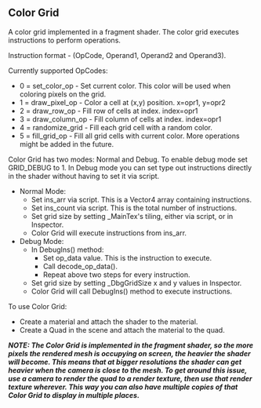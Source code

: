 ## Color Grid

A color grid implemented in a fragment shader. The color grid executes instructions to perform operations. 

Instruction format - (OpCode, Operand1, Operand2 and Operand3).

Currently supported OpCodes:
* 0 = set_color_op - Set current color. This color will be used when coloring pixels on the grid.
* 1 = draw_pixel_op - Color a cell at (x,y) position. x=opr1, y=opr2
* 2 = draw_row_op - Fill row of cells at index. index=opr1
* 3 = draw_column_op - Fill column of cells at index. index=opr1
* 4 = randomize_grid - Fill each grid cell with a random color.
* 5 = fill_grid_op - Fill all grid cells with current color.
More operations might be added in the future.

Color Grid has two modes: Normal and Debug. To enable debug mode set GRID_DEBUG to 1. In Debug mode you can set type out instructions directly in the shader without having to set it via script.

* Normal Mode:
    * Set ins_arr via script. This is a Vector4 array containing instructions.
    * Set ins_count via script. This is the total number of instructions.
    * Set grid size by setting _MainTex's tiling, either via script, or in Inspector.
    * Color Grid will execute instructions from ins_arr.
* Debug Mode:
    * In DebugIns() method:
        * Set op_data value. This is the instruction to execute.
        * Call decode_op_data().
        * Repeat above two steps for every instruction.
    * Set grid size by setting _DbgGridSize x and y values in Inspector.
    * Color Grid will call DebugIns() method to execute instructions.

To use Color Grid:
* Create a material and attach the shader to the material.
* Create a Quad in the scene and attach the material to the quad.

___NOTE: The Color Grid is implemented in the fragment shader, so the more pixels the rendered mesh is occupying on screen, the heavier the shader will become. This means that at bigger resolutions the shader can get heavier when the camera is close to the mesh. To get around this issue, use a camera to render the quad to a render texture, then use that render texture wherever. This way you can also have multiple copies of that Color Grid to display in multiple places.___
